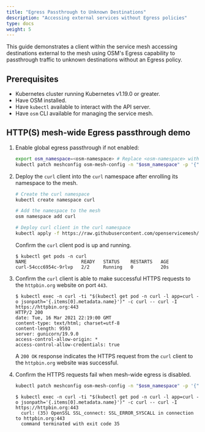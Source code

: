 ```yaml
---
title: "Egress Passthrough to Unknown Destinations"
description: "Accessing external services without Egress policies"
type: docs
weight: 5
---
```


This guide demonstrates a client within the service mesh accessing destinations external to the mesh using OSM's Egress capability to passthrough traffic to unknown destinations without an Egress policy.


## Prerequisites

- Kubernetes cluster running Kubernetes v1.19.0 or greater.
- Have OSM installed.
- Have `kubectl` available to interact with the API server.
- Have `osm` CLI available for managing the service mesh.


## HTTP(S) mesh-wide Egress passthrough demo

1. Enable global egress passthrough if not enabled:
    ```bash
    export osm_namespace=<osm-namespace> # Replace <osm-namespace> with the namespace where OSM is installed
    kubectl patch meshconfig osm-mesh-config -n "$osm_namespace" -p '{"spec":{"traffic":{"enableEgress":true}}}'  --type=merge
    ```

1. Deploy the `curl` client into the `curl` namespace after enrolling its namespace to the mesh.
    ```bash
    # Create the curl namespace
    kubectl create namespace curl

    # Add the namespace to the mesh
    osm namespace add curl

    # Deploy curl client in the curl namespace
    kubectl apply -f https://raw.githubusercontent.com/openservicemesh/osm/main/docs/example/manifests/samples/curl/curl.yaml -n curl
    ```

    Confirm the `curl` client pod is up and running.

    ```console
    $ kubectl get pods -n curl
    NAME                    READY   STATUS    RESTARTS   AGE
    curl-54ccc6954c-9rlvp   2/2     Running   0          20s
    ```

1. Confirm the `curl` client is able to make successful HTTPS requests to the `httpbin.org` website on port `443`.
    ```console
    $ kubectl exec -n curl -ti "$(kubectl get pod -n curl -l app=curl -o jsonpath='{.items[0].metadata.name}')" -c curl -- curl -I https://httpbin.org:443
    HTTP/2 200
    date: Tue, 16 Mar 2021 22:19:00 GMT
    content-type: text/html; charset=utf-8
    content-length: 9593
    server: gunicorn/19.9.0
    access-control-allow-origin: *
    access-control-allow-credentials: true
    ```

    A `200 OK` response indicates the HTTPS request from the `curl` client to the `httpbin.org` website was successful.

1. Confirm the HTTPS requests fail when mesh-wide egress is disabled.
    ```bash
    kubectl patch meshconfig osm-mesh-config -n "$osm_namespace" -p '{"spec":{"traffic":{"enableEgress":false}}}'  --type=merge
    ```
    ```console
    $ kubectl exec -n curl -ti "$(kubectl get pod -n curl -l app=curl -o jsonpath='{.items[0].metadata.name}')" -c curl -- curl -I https://httpbin.org:443
	  curl: (35) OpenSSL SSL_connect: SSL_ERROR_SYSCALL in connection to httpbin.org:443
	  command terminated with exit code 35
    ```